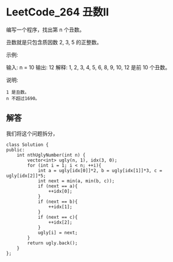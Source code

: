 # LeetCode_264 丑数II
编写一个程序，找出第 n 个丑数。

丑数就是只包含质因数 2, 3, 5 的正整数。

示例:

输入: n = 10
输出: 12
解释: 1, 2, 3, 4, 5, 6, 8, 9, 10, 12 是前 10 个丑数。

说明:  

    1 是丑数。
    n 不超过1690。

## 解答
我们将这个问题拆分，


```
class Solution {
public:
    int nthUglyNumber(int n) {
        vector<int> ugly(n, 1), idx(3, 0);
        for (int i = 1; i < n; ++i){
            int a = ugly[idx[0]]*2, b = ugly[idx[1]]*3, c = ugly[idx[2]]*5;
            int next = min(a, min(b, c));
            if (next == a){
                ++idx[0];
            } 
            if (next == b){
                ++idx[1];
            } 
            if (next == c){
                ++idx[2];
            }
            ugly[i] = next;
        }
        return ugly.back();
    }
};
```